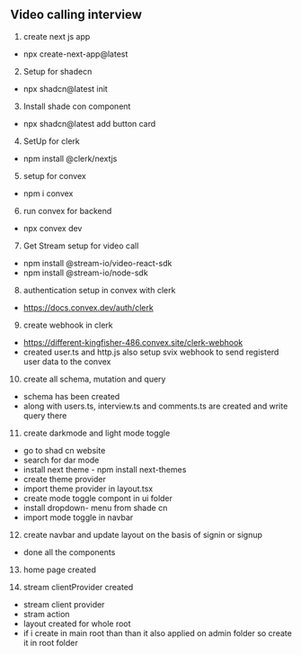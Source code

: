 ## Video calling interview

1. create next js app

- npx create-next-app@latest

2. Setup for shadecn

- npx shadcn@latest init

3. Install shade con component

- npx shadcn@latest add button card

4. SetUp for clerk

- npm install @clerk/nextjs

5. setup for convex

- npm i convex

6. run convex for backend

- npx convex dev

7. Get Stream setup for video call

- npm install @stream-io/video-react-sdk
- npm install @stream-io/node-sdk

8. authentication setup in convex with clerk

- https://docs.convex.dev/auth/clerk

9. create webhook in clerk

- https://different-kingfisher-486.convex.site/clerk-webhook
- created user.ts and http.js also setup svix webhook to send registerd user data to the convex

10. create all schema, mutation and query

- schema has been created
- along with users.ts, interview.ts and comments.ts are created and write query there

11. create darkmode and light mode toggle

- go to shad cn website
- search for dar mode
- install next theme - npm install next-themes
- create theme provider
- import theme provider in layout.tsx
- create mode toggle compont in ui folder
- install dropdown- menu from shade cn
- import mode toggle in navbar

12. create navbar and update layout on the basis of signin or signup

- done all the components

13. home page created

14. stream clientProvider created

- stream client provider
- stram action
- layout created for whole root
- if i create in main root than than it also applied on admin folder so create it in root folder
